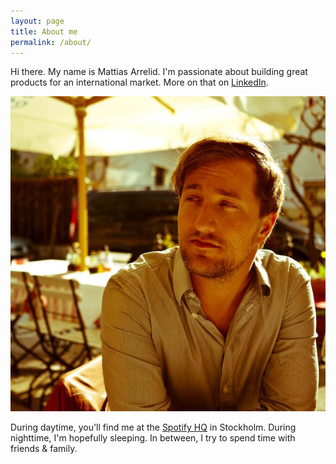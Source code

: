 ```yaml
---
layout: page
title: About me
permalink: /about/
---
```


Hi there. My name is Mattias Arrelid. I'm passionate about building great products for an international market. More on that on [LinkedIn](https://www.linkedin.com/in/arrelid).

![Photo of Mattias](/assets/images/mattias.jpg)

During daytime, you'll find me at the [Spotify HQ](https://spotify.com) in Stockholm. During nighttime, I'm hopefully sleeping. In between, I try to spend time with friends & family.
